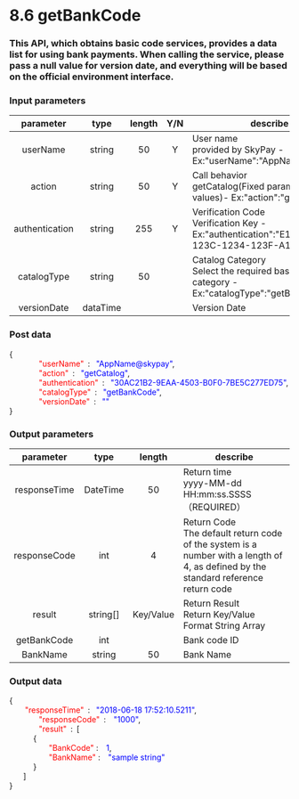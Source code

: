 # 8.6 getBankCode

### This API, which obtains basic code services, provides a data list for using bank payments. When calling the service, please pass a null value for version date, and everything will be based on the official environment interface.

### Input parameters
| parameter                        |    type     | length   |Y/N |describe|
| :-------------------------: | :-----------: |:-----:|:---:|--------------------------------|   
|userName|string|50|Y|User name<br> provided by SkyPay - Ex:"userName":"AppName@skypay"|
|action|string|50|Y|Call behavior<br>getCatalog(Fixed parameter values)- Ex:"action":"getCatalog"|
|authentication|string |255|Y|Verification Code<br> Verification Key - Ex:"authentication":"E1234567-123C-1234-123F-A12345670"|
|catalogType |string|50|| Catalog Category <br> Select the required base code category - Ex:"catalogType":"getBankCode"|
|versionDate |dataTime|||Version Date|


### Post data

{<br>
    <font color=red>&ensp;&ensp;&ensp;&ensp;"userName"</font> :  <font color=blue>"AppName@skypay"</font>,<br>
    <font color=red>&ensp;&ensp;&ensp;&ensp;"action"</font> :  <font color=blue>"getCatalog"</font>,<br>
    <font color=red>&ensp;&ensp;&ensp;&ensp;"authentication"</font> :  <font color=blue>"30AC21B2-9EAA-4503-B0F0-7BE5C277ED75"</font>,<br>
    <font color=red>&ensp;&ensp;&ensp;&ensp;"catalogType"</font> :  <font color=blue>"getBankCode"</font>,<br>
    <font color=red>&ensp;&ensp;&ensp;&ensp;"versionDate"</font> :  <font color=blue>""</font><br>
}


### Output parameters
| parameter                        |    type     | length   |describe|
| :-------------------------: | :-----------: |:-----:|--------------------------------|   
|responseTime  |DateTime|50|Return time <br> yyyy-MM-dd HH:mm:ss.SSSS（REQUIRED）|
|responseCode  |int|4|Return Code<br> The default return code of the system is a number with a length of 4, as defined by the standard reference return code|
|result |string[]|Key/Value|Return Result <br> Return Key/Value Format String Array|
|getBankCode|int||Bank code ID|
|BankName|string|50|Bank Name|

### Output data

{<br>
  <font color=red>&ensp;&ensp;&ensp;&ensp;"responseTime"</font> : <font color=blue>&ensp;"2018-06-18 17:52:10.5211"</font>,<br>
    <font color=red>&ensp;&ensp;&ensp;&ensp;"responseCode" </font>: <font color=blue>&ensp;"1000"</font>,<br>
    <font color=red>&ensp;&ensp;&ensp;&ensp;"result"</font> : [<br>
       { <br>
       <font color=red>&ensp;&ensp;&ensp;&ensp;"BankCode"</font> : <font color=blue>&ensp;1</font>,<br>
       <font color=red>&ensp;&ensp;&ensp;&ensp;"BankName"</font> : <font color=blue>&ensp;"sample string"</font><br>
       }<br>
    ]<br>
}

